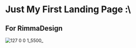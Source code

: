 # Just My First Landing Page :\
## For RimmaDesign

![127 0 0 1_5500_](https://github.com/sevafacer/rimmaland/assets/72393870/21a9f262-70eb-4baa-8815-24935cfa1b1f)
